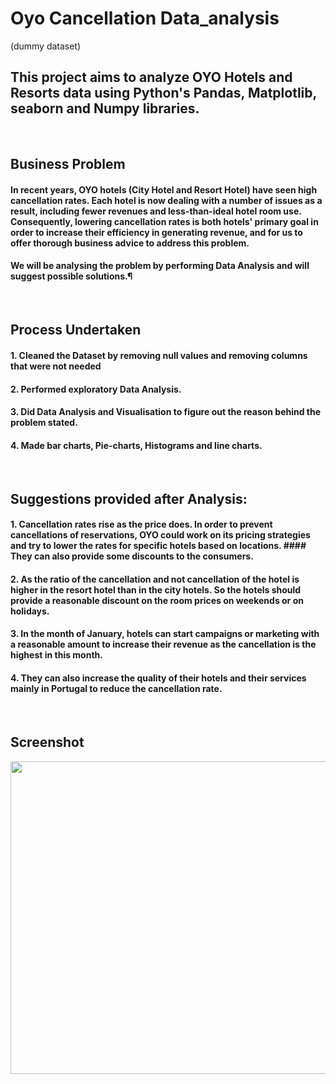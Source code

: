 # Oyo Cancellation Data_analysis
(dummy dataset)
## This project aims to analyze OYO Hotels and Resorts data using Python's Pandas, Matplotlib, seaborn and Numpy libraries.

<br/>


## Business Problem
#### In recent years, OYO hotels (City Hotel and Resort Hotel) have seen high cancellation rates. Each hotel is now dealing with a number of issues as a result, including fewer revenues and less-than-ideal hotel room use. Consequently, lowering cancellation rates is both hotels' primary goal in order to increase their efficiency in generating revenue, and for us to offer thorough business advice to address this problem.
#### We will be analysing the problem by performing Data Analysis and will suggest possible solutions.¶


<br/>


## Process Undertaken
#### 1. Cleaned the Dataset by removing null values and removing columns that were not needed
#### 2. Performed exploratory Data Analysis.
#### 3. Did Data Analysis and Visualisation to figure out the reason behind the problem stated.
#### 4. Made bar charts, Pie-charts, Histograms and line charts.



<br/>


## Suggestions provided after Analysis:
#### 1. Cancellation rates rise as the price does. In order to prevent cancellations of reservations, OYO could work on its pricing strategies and try to lower the rates for specific hotels based on locations. #### They can also provide some discounts to the consumers.
#### 2. As the ratio of the cancellation and not cancellation of the hotel is higher in the resort hotel than in the city hotels. So the hotels should provide a reasonable discount on the room prices on weekends or on holidays.
#### 3. In the month of January, hotels can start campaigns or marketing with a reasonable amount to increase their revenue as the cancellation is the highest in this month.
#### 4. They can also increase the quality of their hotels and their services mainly in Portugal to reduce the cancellation rate.



<br/>


## Screenshot

<p float="left">
       <img src="https://github.com/Ushanshi-Sharma/Netflix-Python-Data-Analysis/assets/154740255/07134e09-a365-44ee-8851-47f373e84230.jpg" height="500" width= "800"  />
   
</p>




